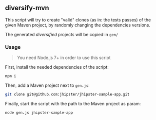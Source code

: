 ## diversify-mvn
This script will try to create "valid" clones (as in: the tests passes) of the given Maven project, by randomly changing the dependencies versions.

The generated *diversified* projects will be copied in `gen/`

### Usage
> You need Node.js 7+ in order to use this script

First, install the needed dependencies of the script:
```sh
npm i
```

Then, add a Maven project next to `gen.js`:
```sh
git clone git@github.com:jhipster/jhipster-sample-app.git
```

Finally, start the script with the path to the Maven project as param:
```sh
node gen.js jhipster-sample-app
```

